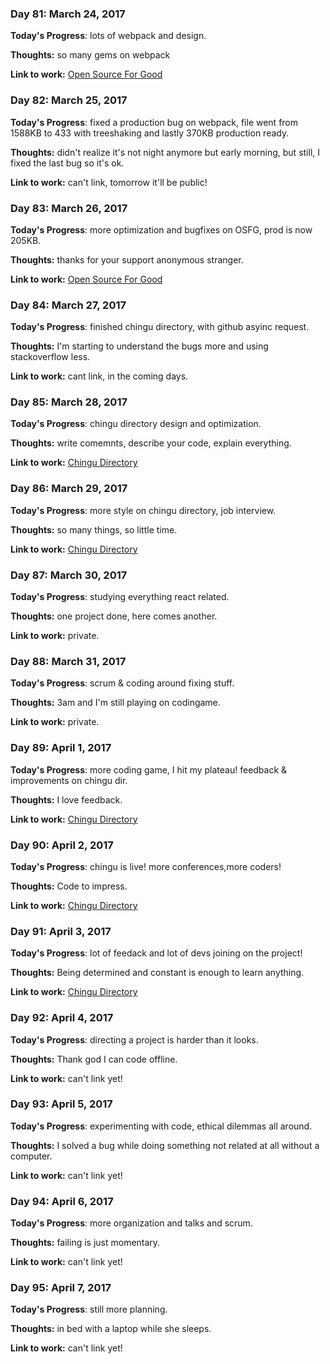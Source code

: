 ### Day 81: March 24, 2017

**Today's Progress**: lots of webpack and design.

**Thoughts:** so many gems on webpack

**Link to work:** [Open Source For Good](https://github.com/freeCodeCamp/open-source-for-good-directory)

### Day 82: March 25, 2017

**Today's Progress**: fixed a production bug on webpack, file went from 1588KB to 433 with treeshaking and lastly 370KB production ready.

**Thoughts:**  didn't realize it's not night anymore but early morning, but still, I fixed the last bug so it's ok.

**Link to work:** can't link, tomorrow it'll be public!

### Day 83: March 26, 2017

**Today's Progress**: more optimization and bugfixes on OSFG, prod is now 205KB.

**Thoughts:** thanks for your support anonymous stranger.

**Link to work:** [Open Source For Good](https://github.com/freeCodeCamp/open-source-for-good-directory)

### Day 84: March 27, 2017

**Today's Progress**: finished chingu directory, with github asyinc request.

**Thoughts:** I'm starting to understand the bugs more and using stackoverflow less.

**Link to work:** cant link, in the coming days.

### Day 85: March 28, 2017

**Today's Progress**: chingu directory design and optimization.

**Thoughts:** write comemnts, describe your code, explain everything.

**Link to work:** [Chingu Directory](https://github.com/Chingu-cohorts/chingu-directory)

### Day 86: March 29, 2017

**Today's Progress**: more style on chingu directory, job interview.

**Thoughts:** so many things, so little time.

**Link to work:** [Chingu Directory](https://github.com/Chingu-cohorts/chingu-directory)

### Day 87: March 30, 2017

**Today's Progress**: studying everything react related.

**Thoughts:** one project done, here comes another.

**Link to work:** private.

### Day 88: March 31, 2017

**Today's Progress**: scrum & coding around fixing stuff.

**Thoughts:** 3am and I'm still playing on codingame.

**Link to work:** private.

### Day 89: April 1, 2017

**Today's Progress**: more coding game, I hit my plateau! feedback & improvements on chingu dir.

**Thoughts:** I love feedback.

**Link to work:** [Chingu Directory](https://github.com/Chingu-cohorts/chingu-directory)

### Day 90: April 2, 2017

**Today's Progress**: chingu is live! more conferences,more coders!

**Thoughts:** Code to impress.

**Link to work:** [Chingu Directory](https://github.com/Chingu-cohorts/chingu-directory)

### Day 91: April 3, 2017

**Today's Progress**: lot of feedack and lot of devs joining on the project!

**Thoughts:** Being determined and constant is enough to learn anything.

**Link to work:** [Chingu Directory](https://github.com/Chingu-cohorts/chingu-directory)

### Day 92: April 4, 2017

**Today's Progress**: directing a project is harder than it looks.

**Thoughts:** Thank god I can code offline.

**Link to work:** can't link yet!

### Day 93: April 5, 2017

**Today's Progress**: experimenting with code, ethical dilemmas all around.

**Thoughts:** I solved a bug while doing something not related at all without a computer.

**Link to work:** can't link yet!

### Day 94: April 6, 2017

**Today's Progress**: more organization and talks and scrum.

**Thoughts:** failing is just momentary.

**Link to work:** can't link yet!

### Day 95: April 7, 2017

**Today's Progress**: still more planning.

**Thoughts:** in bed with a laptop while she sleeps.

**Link to work:** can't link yet!
